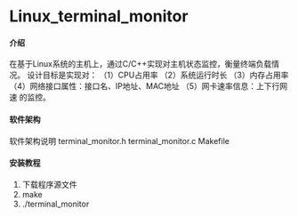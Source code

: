 # Linux_terminal_monitor

#### 介绍
在基于Linux系统的主机上，通过C/C++实现对主机状态监控，衡量终端负载情况。
设计目标是实现对：
（1）CPU占用率
（2）系统运行时长
（3）内存占用率
（4）网络接口属性：接口名、IP地址、MAC地址
（5）网卡速率信息：上下行网速
的监控。

#### 软件架构
软件架构说明
terminal_monitor.h
terminal_monitor.c
Makefile

#### 安装教程

1.  下载程序源文件
2.  make
3.  ./terminal_monitor



